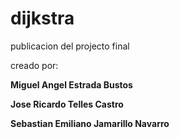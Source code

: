 #  dijkstra
publicacion del projecto final

creado por:

**Miguel Angel Estrada Bustos**

**Jose Ricardo Telles Castro**

**Sebastian Emiliano Jamarillo Navarro**
  

